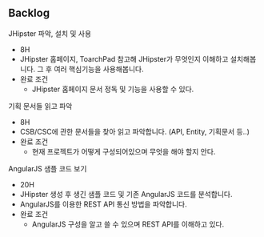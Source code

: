 Backlog
---

JHipster 파악, 설치 및 사용
- 8H
- JHipster 홈페이지, ToarchPad 참고해 JHipster가 무엇인지 이해하고 설치해봅니다. 그 후 여러 핵심기능을 사용해봅니다.
- 완료 조건
	- JHipster 홈페이지 문서 정독 및 기능을 사용할 수 있다.

기획 문서들 읽고 파악
- 8H
- CSB/CSC에 관한 문서들을 찾아 읽고 파악합니다. (API, Entity, 기획문서 등..)
- 완료 조건
	- 현재 프로젝트가 어떻게 구성되어있으며 무엇을 해야 할지 안다.

AngularJS 샘플 코드 보기
- 20H
- JHipster 생성 후 생긴 샘플 코드 및 기존 AngularJS 코드를 분석합니다.
- AngularJS를 이용한 REST API 통신 방법을 파악합니다.
- 완료 조건
	- AngularJS 구성을 알고 쓸 수 있으며 REST API를 이해하고 있다.

